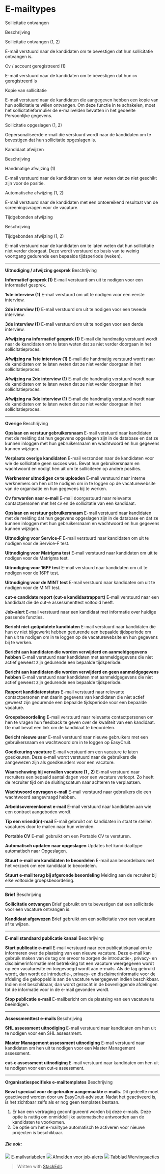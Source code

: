 # E-mailtypes

Sollicitatie ontvangen

Beschrijving

Sollicitatie ontvangen (1, 2)

E-mail verstuurd naar de kandidaten om te bevestigen dat hun sollicitatie ontvangen is.

Cv / account geregistreerd (1)

E-mail verstuurd naar de kandidaten om te bevestigen dat hun cv geregistreerd is

Kopie van sollicitatie

E-mail verstuurd naar de kandidaten die aangegeven hebben een kopie van hun sollicitatie te willen ontvangen. Om deze functie in te schakelen, moet het sollicitatieformulier de e-mailvelden bevatten in het gedeelte Persoonlijke gegevens.

Sollicitatie opgeslagen (1, 2)

Gepersonaliseerde e-mail die verstuurd wordt naar de kandidaten om te bevestigen dat hun sollicitatie opgeslagen is.

Kandidaat afwijzen

Beschrijving

Handmatige afwijzing (1)

E-mail verstuurd naar de kandidaten om te laten weten dat ze niet geschikt zijn voor de positie.

Automatische afwijzing (1, 2)

E-mail verstuurd naar de kandidaten met een ontoereikend resultaat van de screeningsvragen voor de vacature.

Tijdgebonden afwijzing
 
Beschrijving

Tijdgebonden afwijzing (1, 2)

E-mail verstuurd naar de kandidaten om te laten weten dat hun sollicitatie niet verder doorgaat. Deze wordt verstuurd op basis van te weinig voortgang gedurende een bepaalde tijdsperiode (weken).
***
**Uitnodiging / afwijzing gesprek**
Beschrijving

**Informatief gesprek (1)**
E-mail verstuurd om uit te nodigen voor een informatief gesprek.

**1ste interview (1)**
E-mail verstuurd om uit te nodigen voor een eerste interview.

**2de interview (1)**
E-mail verstuurd om uit te nodigen voor een tweede interview.

**3de interview (1)**
E-mail verstuurd om uit te nodigen voor een derde interview.

**Afwijzing na informatief gesprek (1)**
E-mail die handmatig verstuurd wordt naar de kandidaten om te laten weten dat ze niet verder doorgaan in het sollicitatieproces.

**Afwijzing na 1ste interview (1)**
E-mail die handmatig verstuurd wordt naar de kandidaten om te laten weten dat ze niet verder doorgaan in het sollicitatieproces.

**Afwijzing na 2de interview (1)**
E-mail die handmatig verstuurd wordt naar de kandidaten om te laten weten dat ze niet verder doorgaan in het sollicitatieproces.

**Afwijzing na 3de interview (1)**
E-mail die handmatig verstuurd wordt naar de kandidaten om te laten weten dat ze niet verder doorgaan in het sollicitatieproces.
***
**Overige**
Beschrijving

**Opslaan en verstuur gebruikersnaam**
E-mail verstuurd naar kandidaten met de melding dat hun gegevens opgeslagen zijn in de database en dat ze kunnen inloggen met hun gebruikersnaam en wachtwoord en hun gegevens kunnen wijzigen.

**Verplaats overige kandidaten**
E-mail verzonden naar de kandidaten voor wie de sollicitatie geen succes was. Bevat hun gebruikersnaam en wachtwoord en nodigt hen uit om te solliciteren op andere posities.

**Werknemer uitnodigen cv te uploaden**
E-mail verstuurd naar interne werknemers om hen uit te nodigen om in te loggen op de vacaturewebsite van de organisatie en hun gegevens bij te werken.

**Cv forwarden naar e-mail**
E-mail doorgestuurd naar relevante contactpersonen met het cv en de sollicitatie van een kandidaat.

**Opslaan en verstuur gebruikersnaam**
E-mail verstuurd naar kandidaten met de melding dat hun gegevens opgeslagen zijn in de database en dat ze kunnen inloggen met hun gebruikersnaam en wachtwoord en hun gegevens kunnen wijzigen.

**Uitnodiging voor Service-F**
E-mail verstuurd naar kandidaten om uit te nodigen voor de Service-F test.

**Uitnodiging voor Matrigma test**
E-mail verstuurd naar kandidaten om uit te nodigen voor de Matrigma test.

**Uitnodiging voor 16PF test**
E-mail verstuurd naar kandidaten om uit te nodigen voor de 16PF test.

**Uitnodiging voor de MINT test**
E-mail verstuurd naar kandidaten om uit te nodigen voor de MINT test.

**cut-e candidate report (cut-e kandidaatrapport)**
E-mail verstuurd naar een kandidaat die de cut-e assessmenttest voltooid heeft.

**Job-alert**
E-mail verstuurd naar een kandidaat met informatie over huidige passende functies.

**Bericht niet-geüpdatete kandidaten**
E-mail verstuurd naar kandidaten die hun cv niet bijgewerkt hebben gedurende een bepaalde tijdsperiode om hen uit te nodigen om in te loggen op de vacaturewebsite en hun gegevens bij te werken.

**Bericht aan kandidaten die worden verwijderd en aanmeldgegevens hebben**
E-mail verstuurd naar kandidaten met aanmeldgegevens die niet actief geweest zijn gedurende een bepaalde tijdsperiode.

**Bericht aan kandidaten die worden verwijderd en geen aanmeldgegevens hebben**
E-mail verstuurd naar kandidaten met aanmeldgegevens die niet actief geweest zijn gedurende een bepaalde tijdsperiode.

**Rapport kandidatenstatus**
E-mail verstuurd naar relevante contactpersonen met daarin gegevens van kandidaten die niet actief geweest zijn gedurende een bepaalde tijdsperiode voor een bepaalde vacature.

**Groepsbeoordeling**
E-mail verstuurd naar relevante contactpersonen om hen te vragen hun feedback te geven over de kwaliteit van een kandidaat. De mail bevat een link om de kandidaat te beoordelen.

**Bericht nieuwe user**
E-mail verstuurd naar nieuwe gebruikers met een gebruikersnaam en wachtwoord om in te loggen op EasyCruit.

**Goedkeuring vacature**
E-mail verstuurd om een vacature te laten goedkeuren. Deze e-mail wordt verstuurd naar de gebruikers die aangewezen zijn als goedkeurders voor een vacature.

**Waarschuwing bij vervallen vacature (1 , 2)**
E-mail verstuurd naar recruiters een bepaald aantal dagen voor een vacature verloopt. Zo heeft de recruiter tijd om de sluitingsdatum naar achteren te verplaatsen.

**Wachtwoord opvragen e-mail**
E-mail verstuurd naar gebruikers die een wachtwoord aangevraagd hebben.

**Arbeidsovereenkomst e-mail**
E-mail verstuurd naar kandidaten aan wie een contract aangeboden wordt.

**Tip een vriend(in)-mail**
E-mail gebruikt om kandidaten in staat te stellen vacatures door te mailen naar hun vrienden.

**Portable CV**
E-mail gebruikt om een Portable CV te versturen.

**Automatisch updaten naar opgeslagen**
Updates het kandidaattype automatisch naar Opgeslagen.

**Stuurt e-mail om kandidaten te beoordelen**
E-mail aan beoordelaars met het verzoek om een kandidaat te beoordelen.

**Stuurt e-mail terug bij afgeronde beoordeling**
Melding aan de recruiter bij elke voltooide groepsbeoordeling.
***
**Brief**
Beschrijving

**Sollicitatie ontvangen**
Brief gebruikt om te bevestigen dat een sollicitatie voor een vacature ontvangen is.

**Kandidaat afgewezen**
Brief gebruikt om een sollicitatie voor een vacature af te wijzen.
***
**E-mail standaard publicatie kanaal**
Beschrijving

**Start publicatie e-mail**
E-mail verstuurd naar een publicatiekanaal om te informeren over de plaatsing van een nieuwe vacature. Deze e-mail kan gebruik maken van de tag <department-about-inherited /> om ervoor te zorgen de introductie-, privacy- en disclaimerinformatie met betrekking tot een vacature weergegeven wordt op een vacaturesite en toegevoegd wordt aan e-mails. Als de tag gebruikt wordt, dan wordt de introductie-, privacy- en disclaimerinformatie voor de afdeling die gekoppeld is aan de vacature weergegeven indien beschikbaar. Indien niet beschikbaar, dan wordt gezocht in de bovenliggende afdelingen tot de informatie voor in de e-mail gevonden wordt.

**Stop publicatie e-mail**
E-mailbericht om de plaatsing van een vacature te beëindigen.
***
**Assessmenttest e-mails**
Beschrijving

**SHL assessment uitnodiging**
E-mail verstuurd naar kandidaten om hen uit te nodigen voor een SHL assessment.

**Master Management assessment uitnodiging**
E-mail verstuurd naar kandidaten om hen uit te nodigen voor een Master Management assessment.

**cut-e assessment uitnodiging**
E-mail verstuurd naar kandidaten om hen uit te nodigen voor een cut-e assessment.
***
**Organisatiespecifieke e-mailtemplates**
Beschrijving

**Bevat speciaal voor de gebruiker aangemaakte e-mails.**
Dit gedeelte moet geactiveerd worden door uw EasyCruit-adviseur. Nadat het geactiveerd is, is het zichtbaar zelfs als er nog geen templates bestaan.

1.  Er kan een vertraging geconfigureerd worden bij deze e-mails. Deze optie is nuttig om onmiddellijke automatische antwoorden aan de kandidaten te voorkomen.
2.  De optie om het e-mailtype automatisch te activeren voor nieuwe projecten is beschikbaar.

##### Zie ook:

![](../Resources/Images/icon-document-link.png)  [E-mailvariabelen](email_variables.htm)
![](../Resources/Images/icon-document-link.png)  [Afmelden voor job-alerts](unsubscribe_from_job_agent.htm)
![](../Resources/Images/icon-document-link.png)  [Tabblad Wervingsacties](recruitment_activities_list_tab.htm)


> Written with [StackEdit](https://stackedit.io/).
<!--stackedit_data:
eyJoaXN0b3J5IjpbODY3MDUyNzc2LC0xODYzNTA5MjAwLDI4Mj
Y2MzcwNCwtNjU0ODg4ODQyLC00ODMwODQzODAsLTE0NDIwMTk4
MzRdfQ==
-->